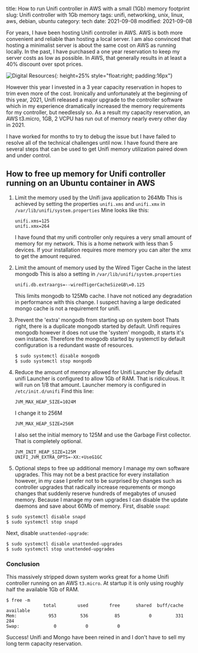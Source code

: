 title: How to run Unifi controller in AWS with a small (1Gb) memory footprint
slug: Unifi controller with 1Gb memory
tags: unifi, networking, unix, linux, aws, debian, ubuntu
category: tech
date: 2021-09-08
modified: 2021-09-08

For years, I have been hosting Unifi controller in AWS.  AWS is both more convenient and reliable than hosting a local server.  I am also convinced that hosting a minimalist server is about the same cost on AWS as running locally.   In the past, I have purchased a one year reservation to keep my server costs as low as possible.  In AWS, that generally results in at least a 40% discount over spot prices.

![Digital Resources]({static}/images/digital_press.png){: height=25% style="float:right; padding:16px"}

However this year I invested in a 3 year capacity reservation in hopes to trim even more of the cost.    Ironically and unfortunately at the beginning of this year, 2021, Unifi released a major upgrade to the controller software which in my experience dramatically increased the memory requirements for my controller, but needlessly so. As a result my capacity reservation, an AWS t3.micro, 1GB, 2 VCPU has run out of memory nearly every other day in 2021.

I have worked for months to try to debug the issue but I have failed to resolve all of the technical challenges until now.    I have found there are several steps that can be used to get Unifi memory utilization paired down and under control.

## How to free up memory for Unifi controller running on an Ubuntu container in AWS

1. Limit the memory used by the Unifi java application to 264Mb
   This is achieved by setting the properties `unifi.xms` and `unifi.xmx` in `/var/lib/unifi/system.properties`
   Mine looks like this:

   ```
   unifi.xms=125
   unifi.xmx=264
   ```
   I have found that my unifi controller only requires a very small amount of memory for my network.   This is a home network with less than 5 devices.   If your installation requires more memory you can alter the xmx to get the amount required.
2. Limit the amount of memory used by the Wired Tiger Cache in the latest mongodb
   This is also a setting in `/var/lib/unifi/system.properties`
   
   ```
   unifi.db.extraargs=--wiredTigerCacheSizeGB\=0.125
   ```
   This limits mongodb to 125Mb cache.  I have not noticed any degradation in performance with this change.  I suspect having a large dedicated mongo cache is not a requirement for unifi.
3. Prevent the 'extra' mongodb from starting up on system boot
   Thats right, there is a duplicate mongodb started by default.    Unifi requires mongodb however it does not use the 'system' mongodb, it starts it's own instance.  Therefore the mongodb started by systemctl by default configuration is a redundant waste of resources.
   ```
   $ sudo systemctl disable mongodb
   $ sudo systemctl stop mongodb
   ```
4. Reduce the amount of memory allowed for Unifi Launcher
   By default unifi Launcher is configured to allow 1Gb of RAM.   That is ridiculous.  It will run on 1/8 that amount.
   Launcher memory is configured in `/etc/init.d/unifi`
   Find this line:
   ```
   JVM_MAX_HEAP_SIZE=1024M
   ```
   I change it to 256M
   ```
   JVM_MAX_HEAP_SIZE=256M
   ```
   I also set the initial memory to 125M and use the Garbage First collector.  That is completely optional.
   ```
   JVM_INIT_HEAP_SIZE=125M
   UNIFI_JVM_EXTRA_OPTS=-XX:+UseG1GC
   ```
5.  Optional steps to free up additional memory
   I manage my own software upgrades.   This may not be a best practice for every installation however, in my case I prefer not to be surprised by changes such as controller upgrades that radically increase requrements or mongo changes that suddenly reserve hundreds of megabytes of unused memory.    Because I manage my own upgrades I can disable the update daemons and save about 60Mb of memory.
   First, disable `snapd`:
   ```
   $ sudo systemctl disable snapd
   $ sudo systemctl stop snapd
   ```

   Next, disable `unattended-upgrade`:
   ```
   $ sudo systemctl disable unattended-upgrades
   $ sudo systemctl stop unattended-upgrades
   ```

### Conclusion

This massively stripped down system works great for a home Unifi controller running on an AWS `t3.micro`.   At startup it is only using roughly half the available 1Gb of RAM.

```
$ free -m
              total        used        free      shared  buff/cache   available
Mem:            953         536          85           0         331         284
Swap:             0           0           0
```

Success!   Unifi and Mongo have been reined in and I don't have to sell my long term capacity reservation.
